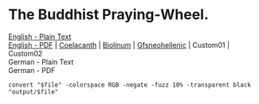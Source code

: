 # The Buddhist Praying-Wheel.

[English - Plain Text](full-text-english.md)  
[English - PDF](https://cdn.solaranamnesis.com/WilliamSimpson/BuddhistPrayingWheel/simpson-wheel-1896-english.pdf) | [Coelacanth](https://cdn.solaranamnesis.com/WilliamSimpson/BuddhistPrayingWheel/simpson-wheel-1896-english-coelacanth.pdf) | [Biolinum](https://cdn.solaranamnesis.com/WilliamSimpson/BuddhistPrayingWheel/simpson-wheel-1896-english-biolinum.pdf) | [Gfsneohellenic](https://cdn.solaranamnesis.com/WilliamSimpson/BuddhistPrayingWheel/simpson-wheel-1896-english-gfsneohellenic.pdf) | Custom01 | Custom02  
German - Plain Text  
German - PDF  


```
convert "$file" -colorspace RGB -negate -fuzz 10% -transparent black "output/$file"
```
